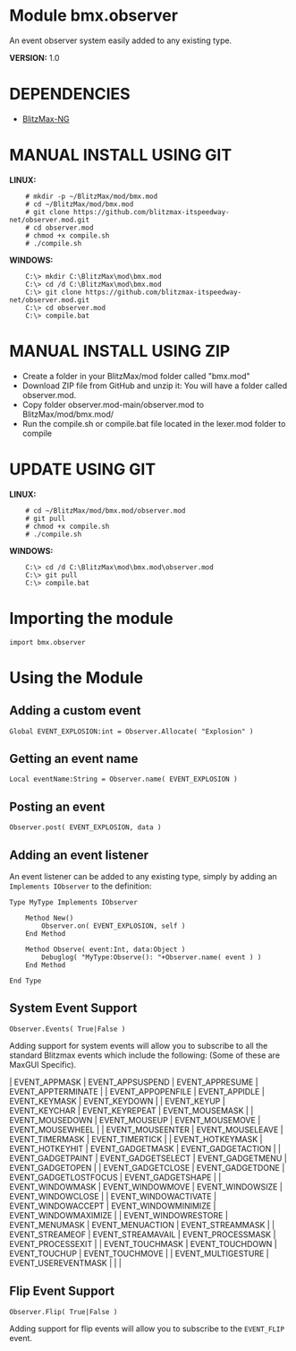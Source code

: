 # Module bmx.observer

An event observer system easily added to any existing type.

**VERSION:** 1.0

# DEPENDENCIES
* [BlitzMax-NG](https://blitzmax.org/downloads/)

# MANUAL INSTALL USING GIT
**LINUX:**
```
    # mkdir -p ~/BlitzMax/mod/bmx.mod
    # cd ~/BlitzMax/mod/bmx.mod
    # git clone https://github.com/blitzmax-itspeedway-net/observer.mod.git
    # cd observer.mod
    # chmod +x compile.sh
    # ./compile.sh
```
**WINDOWS:**
```
    C:\> mkdir C:\BlitzMax\mod\bmx.mod
    C:\> cd /d C:\BlitzMax\mod\bmx.mod
    C:\> git clone https://github.com/blitzmax-itspeedway-net/observer.mod.git
    C:\> cd observer.mod
    C:\> compile.bat
```

# MANUAL INSTALL USING ZIP
* Create a folder in your BlitzMax/mod folder called "bmx.mod"
* Download ZIP file from GitHub and unzip it: You will have a folder called observer.mod.
* Copy folder observer.mod-main/observer.mod to BlitzMax/mod/bmx.mod/
* Run the compile.sh or compile.bat file located in the lexer.mod folder to compile

# UPDATE USING GIT
**LINUX:**
```
    # cd ~/BlitzMax/mod/bmx.mod/observer.mod
    # git pull
    # chmod +x compile.sh
    # ./compile.sh
```
**WINDOWS:**
```
    C:\> cd /d C:\BlitzMax\mod\bmx.mod\observer.mod
    C:\> git pull
    C:\> compile.bat
```

# Importing the module
```
import bmx.observer
```

# Using the Module

## Adding a custom event
```
Global EVENT_EXPLOSION:int = Observer.Allocate( "Explosion" )
```

## Getting an event name
```
Local eventName:String = Observer.name( EVENT_EXPLOSION )
```

## Posting an event
```
Observer.post( EVENT_EXPLOSION, data )
```

## Adding an event listener
An event listener can be added to any existing type, simply by adding an `Implements IObserver` to the definition:
```
Type MyType Implements IObserver

    Method New()
        Observer.on( EVENT_EXPLOSION, self )
    End Method

    Method Observe( event:Int, data:Object )
        Debuglog( "MyType:Observe(): "+Observer.name( event ) )
    End Method

End Type
```
## System Event Support
```
Observer.Events( True|False )
```
Adding support for system events will allow you to subscribe to all the standard Blitzmax events which include the following:
(Some of these are MaxGUI Specific).

| EVENT_APPMASK | EVENT_APPSUSPEND | EVENT_APPRESUME | EVENT_APPTERMINATE |
| EVENT_APPOPENFILE | EVENT_APPIDLE | EVENT_KEYMASK | EVENT_KEYDOWN |
| EVENT_KEYUP | EVENT_KEYCHAR | EVENT_KEYREPEAT | EVENT_MOUSEMASK |
| EVENT_MOUSEDOWN | EVENT_MOUSEUP | EVENT_MOUSEMOVE | EVENT_MOUSEWHEEL |
| EVENT_MOUSEENTER | EVENT_MOUSELEAVE | EVENT_TIMERMASK | EVENT_TIMERTICK |
| EVENT_HOTKEYMASK | EVENT_HOTKEYHIT | EVENT_GADGETMASK | EVENT_GADGETACTION |
| EVENT_GADGETPAINT | EVENT_GADGETSELECT | EVENT_GADGETMENU | EVENT_GADGETOPEN |
| EVENT_GADGETCLOSE | EVENT_GADGETDONE | EVENT_GADGETLOSTFOCUS | EVENT_GADGETSHAPE |
| EVENT_WINDOWMASK | EVENT_WINDOWMOVE | EVENT_WINDOWSIZE | EVENT_WINDOWCLOSE |
| EVENT_WINDOWACTIVATE | EVENT_WINDOWACCEPT | EVENT_WINDOWMINIMIZE | EVENT_WINDOWMAXIMIZE |
| EVENT_WINDOWRESTORE | EVENT_MENUMASK | EVENT_MENUACTION | EVENT_STREAMMASK |
| EVENT_STREAMEOF | EVENT_STREAMAVAIL | EVENT_PROCESSMASK | EVENT_PROCESSEXIT |
| EVENT_TOUCHMASK | EVENT_TOUCHDOWN | EVENT_TOUCHUP | EVENT_TOUCHMOVE |
| EVENT_MULTIGESTURE | EVENT_USEREVENTMASK | | |

## Flip Event Support
```
Observer.Flip( True|False )
```
Adding support for flip events will allow you to subscribe to the `EVENT_FLIP` event.

